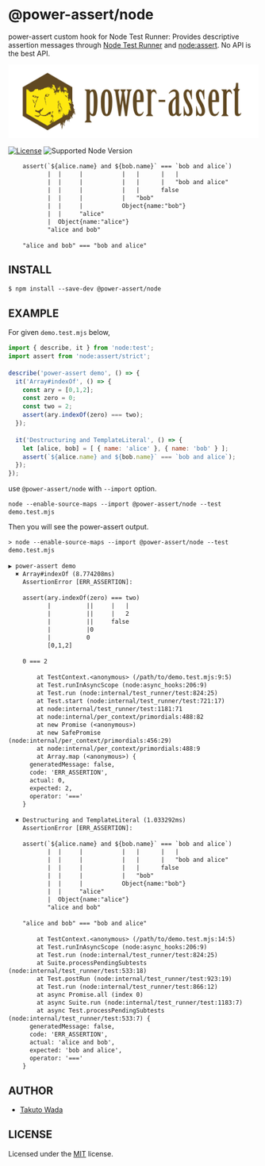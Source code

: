 @power-assert/node
================================

power-assert custom hook for Node Test Runner: Provides descriptive assertion messages through [Node Test Runner](https://nodejs.org/api/test.html) and [node:assert](https://nodejs.org/api/assert.html). No API is the best API.

[![power-assert][power-assert-banner]][power-assert-url]

[![License][license-image]][license-url]
![Supported Node Version](https://img.shields.io/node/v/%40power-assert%2Fnode)

```
    assert(`${alice.name} and ${bob.name}` === `bob and alice`)
           |  |     |           |   |      |   |
           |  |     |           |   |      |   "bob and alice"
           |  |     |           |   |      false
           |  |     |           |   "bob"
           |  |     |           Object{name:"bob"}
           |  |     "alice"
           |  Object{name:"alice"}
           "alice and bob"

    "alice and bob" === "bob and alice"
```


INSTALL
---------------------------------------

```
$ npm install --save-dev @power-assert/node
```


EXAMPLE
---------------------------------------

For given `demo.test.mjs` below,

```javascript
import { describe, it } from 'node:test';
import assert from 'node:assert/strict';

describe('power-assert demo', () => {
  it('Array#indexOf', () => {
    const ary = [0,1,2];
    const zero = 0;
    const two = 2;
    assert(ary.indexOf(zero) === two);
  });

  it('Destructuring and TemplateLiteral', () => {
    let [alice, bob] = [ { name: 'alice' }, { name: 'bob' } ];
    assert(`${alice.name} and ${bob.name}` === `bob and alice`);
  });
});
```

use `@power-assert/node` with `--import` option.

```
node --enable-source-maps --import @power-assert/node --test demo.test.mjs
```

Then you will see the power-assert output.

```
> node --enable-source-maps --import @power-assert/node --test demo.test.mjs

▶ power-assert demo
  ✖ Array#indexOf (8.774208ms)
    AssertionError [ERR_ASSERTION]:

    assert(ary.indexOf(zero) === two)
           |          ||     |   |
           |          ||     |   2
           |          ||     false
           |          |0
           |          0
           [0,1,2]

    0 === 2

        at TestContext.<anonymous> (/path/to/demo.test.mjs:9:5)
        at Test.runInAsyncScope (node:async_hooks:206:9)
        at Test.run (node:internal/test_runner/test:824:25)
        at Test.start (node:internal/test_runner/test:721:17)
        at node:internal/test_runner/test:1181:71
        at node:internal/per_context/primordials:488:82
        at new Promise (<anonymous>)
        at new SafePromise (node:internal/per_context/primordials:456:29)
        at node:internal/per_context/primordials:488:9
        at Array.map (<anonymous>) {
      generatedMessage: false,
      code: 'ERR_ASSERTION',
      actual: 0,
      expected: 2,
      operator: '==='
    }

  ✖ Destructuring and TemplateLiteral (1.033292ms)
    AssertionError [ERR_ASSERTION]:

    assert(`${alice.name} and ${bob.name}` === `bob and alice`)
           |  |     |           |   |      |   |
           |  |     |           |   |      |   "bob and alice"
           |  |     |           |   |      false
           |  |     |           |   "bob"
           |  |     |           Object{name:"bob"}
           |  |     "alice"
           |  Object{name:"alice"}
           "alice and bob"

    "alice and bob" === "bob and alice"

        at TestContext.<anonymous> (/path/to/demo.test.mjs:14:5)
        at Test.runInAsyncScope (node:async_hooks:206:9)
        at Test.run (node:internal/test_runner/test:824:25)
        at Suite.processPendingSubtests (node:internal/test_runner/test:533:18)
        at Test.postRun (node:internal/test_runner/test:923:19)
        at Test.run (node:internal/test_runner/test:866:12)
        at async Promise.all (index 0)
        at async Suite.run (node:internal/test_runner/test:1183:7)
        at async Test.processPendingSubtests (node:internal/test_runner/test:533:7) {
      generatedMessage: false,
      code: 'ERR_ASSERTION',
      actual: 'alice and bob',
      expected: 'bob and alice',
      operator: '==='
    }
```

AUTHOR
---------------------------------------
* [Takuto Wada](https://github.com/twada)


LICENSE
---------------------------------------
Licensed under the [MIT](https://twada.mit-license.org/) license.

[power-assert-url]: https://github.com/power-assert-js
[power-assert-banner]: https://raw.githubusercontent.com/power-assert-js/power-assert-js-logo/master/banner/banner-official-fullcolor.png

[license-url]: https://twada.mit-license.org/
[license-image]: https://img.shields.io/badge/license-MIT-brightgreen.svg
